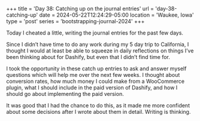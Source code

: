 +++
title = 'Day 38: Catching up on the journal entries'
url = 'day-38-catching-up'
date = 2024-05-22T12:24:29-05:00
location = 'Waukee, Iowa'
type = 'post'
series = 'bootstrapping-journal-2024'
+++

Today I cheated a little, writing the journal entries for the past few days.

Since I didn’t have time to do any work during my 5 day trip to California, I thought I would at least be able to squeeze in daily reflections on things I’ve been thinking about for Dashify, but even that I didn’t find time for.

I took the opportunity in these catch up entries to ask and answer myself questions which will help me over the next few weeks. I thought about conversion rates, how much money I could make from a WooCommerce plugin, what I should include in the paid version of Dashify, and how I should go about implementing the paid version.

It was good that I had the chance to do this, as it made me more confident about some decisions after I wrote about them in detail. Writing is thinking.

